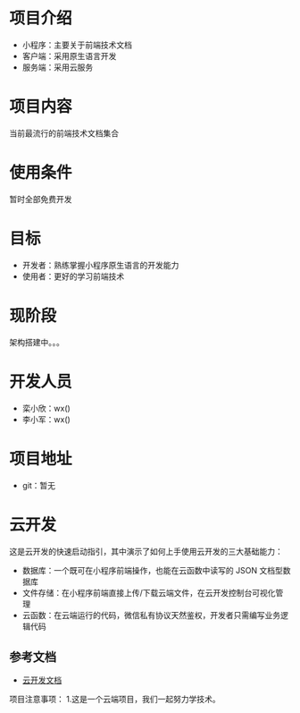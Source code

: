 # 项目介绍

- 小程序：主要关于前端技术文档
- 客户端：采用原生语言开发
- 服务端：采用云服务

# 项目内容

当前最流行的前端技术文档集合

# 使用条件

暂时全部免费开发

# 目标

- 开发者：熟练掌握小程序原生语言的开发能力
- 使用者：更好的学习前端技术

# 现阶段

架构搭建中。。。

# 开发人员

- 栾小欣：wx()
- 李小军：wx()

# 项目地址

- git：暂无

# 云开发

这是云开发的快速启动指引，其中演示了如何上手使用云开发的三大基础能力：

- 数据库：一个既可在小程序前端操作，也能在云函数中读写的 JSON 文档型数据库
- 文件存储：在小程序前端直接上传/下载云端文件，在云开发控制台可视化管理
- 云函数：在云端运行的代码，微信私有协议天然鉴权，开发者只需编写业务逻辑代码

## 参考文档

- [云开发文档](https://developers.weixin.qq.com/miniprogram/dev/wxcloud/basis/getting-started.html)

项目注意事项：
1.这是一个云端项目，我们一起努力学技术。